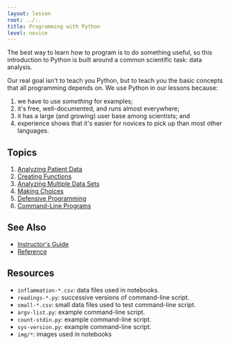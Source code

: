 ```yaml
---
layout: lesson
root: ../..
title: Programming with Python
level: novice
---
```

The best way to learn how to program is to do something useful,
so this introduction to Python is built around a common scientific task:
data analysis.

Our real goal isn't to teach you Python,
but to teach you the basic concepts that all programming depends on.
We use Python in our lessons because:

1.  we have to use *something* for examples;
2.  it's free, well-documented, and runs almost everywhere;
3.  it has a large (and growing) user base among scientists; and
4.  experience shows that it's easier for novices to pick up than most other languages.

Topics
------
1.  [Analyzing Patient Data](01-numpy.html)
2.  [Creating Functions](02-func.html)
3.  [Analyzing Multiple Data Sets](03-loop.html)
4.  [Making Choices](04-cond.html)
5.  [Defensive Programming](05-defensive.html)
6.  [Command-Line Programs](06-cmdline.html)

See Also
--------
*   [Instructor's Guide](guide.html)
*   [Reference](reference.html)

Resources
---------
*   `inflammation-*.csv`: data files used in notebooks.
*   `readings-*.py`: successive versions of command-line script.
*   `small-*.csv`: small data files used to test command-line script.
*   `argv-list.py`: example command-line script.
*   `count-stdin.py`: example command-line script.
*   `sys-version.py`: example command-line script.
*   `img/*`: images used in notebooks
